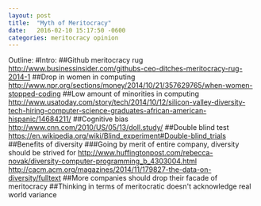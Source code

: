 ```yaml
---
layout: post
title:  "Myth of Meritocracy"
date:   2016-02-10 15:17:50 -0600
categories: meritocracy opinion
---
```


Outline:
#Intro:
##Github meritocracy rug
http://www.businessinsider.com/githubs-ceo-ditches-meritocracy-rug-2014-1
##Drop in women in computing
http://www.npr.org/sections/money/2014/10/21/357629765/when-women-stopped-coding
##Low amount of minorities in computing
http://www.usatoday.com/story/tech/2014/10/12/silicon-valley-diversity-tech-hiring-computer-science-graduates-african-american-hispanic/14684211/
##Cognitive bias
http://www.cnn.com/2010/US/05/13/doll.study/
##Double blind test
https://en.wikipedia.org/wiki/Blind_experiment#Double-blind_trials
##Benefits of diversity
###Going by merit of entire company, diversity should be strived for
http://www.huffingtonpost.com/rebecca-novak/diversity-computer-programming_b_4303004.html
http://cacm.acm.org/magazines/2014/11/179827-the-data-on-diversity/fulltext
##More companies should drop their facade of meritocracy
##Thinking in terms of meritocratic doesn't acknowledge real world variance


